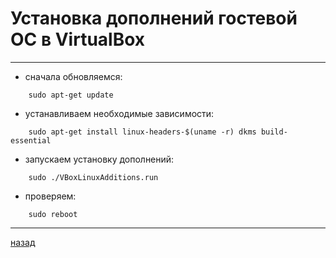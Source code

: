 # Установка дополнений гостевой ОС в VirtualBox

---------------------------------------
* сначала обновляемся:
```
	sudo apt-get update
```
* устанавливаем необходимые зависимости:
```
	sudo apt-get install linux-headers-$(uname -r) dkms build-essential
```
* запускаем установку дополнений:
```
	sudo ./VBoxLinuxAdditions.run
```
* проверяем:
```
	sudo reboot
```

--------------------
[назад](../README.md)
